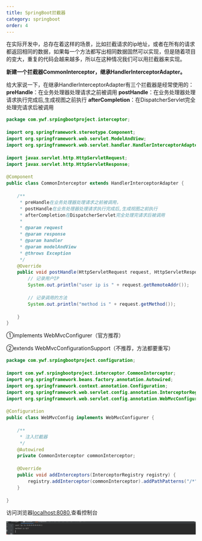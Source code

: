 ```yaml
---
title: SpringBoot拦截器
category: springboot
order: 4
---
```




在实际开发中，总存在着这样的场景，比如拦截请求的ip地址，或者在所有的请求都返回相同的数据，如果每一个方法都写出相同数据固然可以实现，但是随着项目的变大，重复的代码会越来越多，所以在这种情况我们可以用拦截器来实现。



**新建一个拦截器CommonInterceptor，继承HandlerInterceptorAdapter。**

给大家说一下，在继承HandlerInterceptorAdapter有三个拦截器是经常使用的：
**preHandle**：在业务处理器处理请求之前被调用
**postHandle**：在业务处理器处理请求执行完成后,生成视图之前执行
**afterCompletion**：在DispatcherServlet完全处理完请求后被调用 

```java
package com.ywf.srpingbootproject.interceptor;

import org.springframework.stereotype.Component;
import org.springframework.web.servlet.ModelAndView;
import org.springframework.web.servlet.handler.HandlerInterceptorAdapter;

import javax.servlet.http.HttpServletRequest;
import javax.servlet.http.HttpServletResponse;

@Component
public class CommonInterceptor extends HandlerInterceptorAdapter {

    /**
     * preHandle在业务处理器处理请求之前被调用，
     * postHandle在业务处理器处理请求执行完成后,生成视图之前执行
     * afterCompletion在DispatcherServlet完全处理完请求后被调用
     *
     * @param request
     * @param response
     * @param handler
     * @param modelAndView
     * @throws Exception
     */
    @Override
    public void postHandle(HttpServletRequest request, HttpServletResponse response, Object handler, ModelAndView modelAndView) throws Exception {
        // 记录用户IP
        System.out.println("user ip is " + request.getRemoteAddr());

        // 记录调用的方法
        System.out.println("method is " + request.getMethod());

    }
}
```

①implements WebMvcConfigurer（官方推荐）

②extends WebMvcConfigurationSupport（不推荐，方法都要重写）

```java
package com.ywf.srpingbootproject.configuration;

import com.ywf.srpingbootproject.interceptor.CommonInterceptor;
import org.springframework.beans.factory.annotation.Autowired;
import org.springframework.context.annotation.Configuration;
import org.springframework.web.servlet.config.annotation.InterceptorRegistry;
import org.springframework.web.servlet.config.annotation.WebMvcConfigurer;

@Configuration
public class WebMvcConfig implements WebMvcConfigurer {

    /**
     * 注入拦截器
     */
    @Autowired
    private CommonInterceptor commonInterceptor;

    @Override
    public void addInterceptors(InterceptorRegistry registry) {
        registry.addInterceptor(commonInterceptor).addPathPatterns("/*");
    }

}
```

访问浏览器[localhost:8080](localhost:8080),查看控制台

![img](../../images/springboot/sb10.png)

